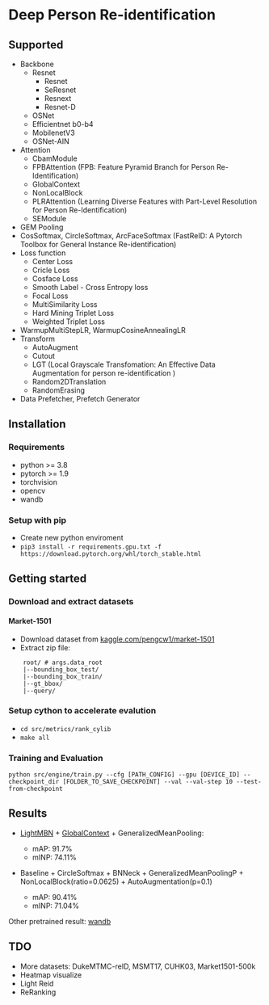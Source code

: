 # Deep Person Re-identification

## Supported

- Backbone
  - Resnet
    - Resnet
    - SeResnet
    - Resnext
    - Resnet-D
  - OSNet
  - Efficientnet b0-b4
  - MobilenetV3
  - OSNet-AIN
- Attention
  - CbamModule
  - FPBAttention (FPB: Feature Pyramid Branch for Person Re-Identification)
  - GlobalContext
  - NonLocalBlock
  - PLRAttention (Learning Diverse Features with Part-Level Resolution for Person Re-Identification)
  - SEModule
- GEM Pooling
- CosSoftmax, CircleSoftmax, ArcFaceSoftmax (FastReID: A Pytorch Toolbox for General Instance Re-identification)
- Loss function
  - Center Loss
  - Cricle Loss
  - Cosface Loss
  - Smooth Label - Cross Entropy loss
  - Focal Loss
  - MultiSimilarity Loss
  - Hard Mining Triplet Loss
  - Weighted Triplet Loss
- WarmupMultiStepLR, WarmupCosineAnnealingLR
- Transform
  - AutoAugment
  - Cutout
  - LGT (Local Grayscale Transfomation: An Effective Data Augmentation for person re-identification
    )
  - Random2DTranslation
  - RandomErasing
- Data Prefetcher, Prefetch Generator

## Installation

### Requirements

- python >= 3.8
- pytorch >= 1.9
- torchvision
- opencv
- wandb

### Setup with pip

- Create new python enviroment
- `pip3 install -r requirements.gpu.txt -f https://download.pytorch.org/whl/torch_stable.html`

## Getting started

### Download and extract datasets

#### Market-1501

- Download dataset from [kaggle.com/pengcw1/market-1501](https://www.kaggle.com/pengcw1/market-1501/data)
- Extract zip file:

```
    root/ # args.data_root
    |--bounding_box_test/
    |--bounding_box_train/
    |--gt_bbox/
    |--query/
```

### Setup cython to accelerate evalution

- `cd src/metrics/rank_cylib`
- `make all`

### Training and Evaluation

```
python src/engine/train.py --cfg [PATH_CONFIG] --gpu [DEVICE_ID] --checkpoint_dir [FOLDER_TO_SAVE_CHECKPOINT] --val --val-step 10 --test-from-checkpoint
```

## Results

- [LightMBN](https://github.com/jixunbo/LightMBN) + [GlobalContext](https://arxiv.org/pdf/2012.13375v1.pdf) + GeneralizedMeanPooling:

  - mAP: 91.7%
  - mINP: 74.11%

- Baseline + CircleSoftmax + BNNeck + GeneralizedMeanPoolingP + NonLocalBlock(ratio=0.0625) + AutoAugmentation(p=0.1)

  - mAP: 90.41%
  - mINP: 71.04%

Other pretrained result: [wandb](https://wandb.ai/hiennguyen9874/rep-reid-v2)

## TDO

- More datasets: DukeMTMC-reID, MSMT17, CUHK03, Market1501-500k
- Heatmap visualize
- Light Reid
- ReRanking
